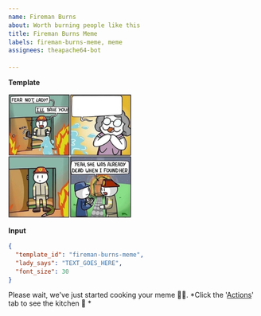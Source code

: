 ```yaml
---
name: Fireman Burns
about: Worth burning people like this
title: Fireman Burns Meme
labels: fireman-burns-meme, meme
assignees: theapache64-bot

---
```


**Template**

<img src="https://raw.githubusercontent.com/theapache64/gh-meme-maker/master/template_images/fireman_burns.jpg" height="250"/>

**Input**
<!-- 
lady_says = The text the lady says
font_size = Font size of that text
 -->
```json
{
  "template_id": "fireman-burns-meme",
  "lady_says": "TEXT_GOES_HERE",
  "font_size": 30
}
```

<!-- 
Once you created the issue...
 -->
Please wait, we've just started cooking your meme 👨‍🍳. *Click the '[Actions](https://github.com/theapache64/gh-meme-maker/actions)' tab to see the kitchen 🍳 *